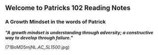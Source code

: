## Welcome to Patricks 102 Reading Notes
### A Growth Mindset in the words of Patrick
***"A growth mindset is understanding through adversity; a constructive way to develop through faliure."***

(71BoMD5mjNL._AC_SL1500_.jpg)
